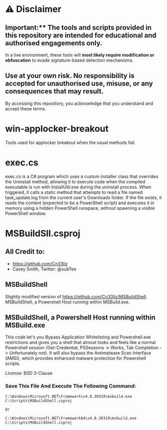 # ⚠️ Disclaimer

## Important:** The tools and scripts provided in this repository are intended for educational and authorised engagements only.

In a live environment, these tools will **most likely require modification or obfuscation** to evade signature-based detection mechanisms.

## Use at your own risk. No responsibility is accepted for unauthorised use, misuse, or any consequences that may result.

By accessing this repository, you acknowledge that you understand and accept these terms.


# win-applocker-breakout
Tools used for applocker breakout when the usual methods fail.

# exec.cs
exec.cs is a C# program which uses a custom installer class that overrides the Uninstall method, allowing it to execute code when the compiled executable is run with InstallUtil.exe during the uninstall process. When triggered, it calls a static method that attempts to read a file named task_update.log from the current user's Downloads folder. If the file exists, it reads the content (expected to be a PowerShell script) and executes it in memory using a hidden PowerShell runspace, without spawning a visible PowerShell window. 

# MSBuildSll.csproj

## All Credit to:
* https://github.com/Cn33liz
* Casey Smith, Twitter: @subTee
  
## MSBuildShell
Slightly modified version of https://github.com/Cn33liz/MSBuildShell. MSBuildShell, a Powershell Host running within MSBuild.exe. 

## MSBuildShell, a Powershell Host running within MSBuild.exe
This code let's you Bypass Application Whitelisting and Powershell.exe restrictions and gives you a shell that almost looks and feels like a normal Powershell session (Get-Credential, PSSessions -> Works, Tab Completion -> Unfortunately not). It will also bypass the Antimalware Scan Interface (AMSI), which provides enhanced malware protection for Powershell scripts.

License: BSD 3-Clause

### Save This File And Execute The Following Command:

```
C:\Windows\Microsoft.NET\Framework\v4.0.30319\msbuild.exe C:\Scripts\MSBuildShell.csproj

Or

C:\Windows\Microsoft.NET\Framework64\v4.0.30319\msbuild.exe C:\Scripts\MSBuildShell.csproj
```
